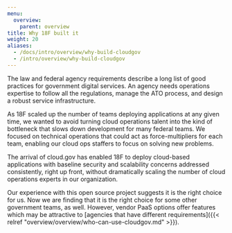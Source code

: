 ```yaml
---
menu:
  overview:
    parent: overview
title: Why 18F built it
weight: 20
aliases:
  - /docs/intro/overview/why-build-cloudgov
  - /intro/overview/why-build-cloudgov
---
```


The law and federal agency requirements describe a long list of good practices for government digital services. An agency needs operations expertise to follow all the regulations, manage the ATO process, and design a robust service infrastructure.

As 18F scaled up the number of teams deploying applications at any given time, we wanted to avoid turning cloud operations talent into the kind of bottleneck that slows down development for many federal teams. We focused on technical operations that could act as force-multipliers for each team, enabling our cloud ops staffers to focus on solving new problems.

The arrival of cloud.gov has enabled 18F to deploy cloud-based applications with baseline security and scalability concerns addressed consistently, right up front, without dramatically scaling the number of cloud operations experts in our organization.

Our experience with this open source project suggests it is the right choice for us. Now we are finding that it is the right choice for some other government teams, as well. However, vendor PaaS options offer features which may be attractive to [agencies that have different requirements]({{< relref "overview/overview/who-can-use-cloudgov.md" >}}).
